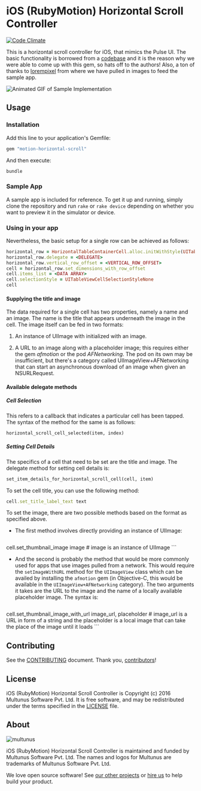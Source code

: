 # iOS (RubyMotion) Horizontal Scroll Controller

[![Code Climate](https://codeclimate.com/github/multunus/motion-horizontal-scroll.png)](https://codeclimate.com/github/multunus/motion-horizontal-scroll)

This is a horizontal scroll controller for iOS, that mimics the Pulse UI. The basic
functionality is borrowed from a [codebase](https://github.com/Bodacious/HorizontalScrollingTablesInRubyMotion)
and it is the reason why we were able to come up with this gem, so hats off to the
authors! Also, a ton of thanks to [lorempixel](http://lorempixel.com/) from where
we have pulled in images to feed the sample app.

![Animated GIF of Sample Implementation](http://dl.dropboxusercontent.com/s/938qr6kjf6dwl2d/horizontal-scroll-sample.gif)

## Usage

### Installation

Add this line to your application's Gemfile:

```ruby
gem "motion-horizontal-scroll"
```

And then execute:

```ruby
bundle
```

### Sample App

A sample app is included for reference. To get it up and running, simply clone the
repository and run ```rake``` or ```rake device``` depending on whether you want
to preview it in the simulator or device.

### Using in your app

Nevertheless, the basic setup for a single row can be achieved as follows:

```ruby
horizontal_row = HorizontalTableContainerCell.alloc.initWithStyle(UITableViewCellStyleSubtitle, reuseIdentifier: <REUSE_IDENTIFIER>)
horizontal_row.delegate = <DELEGATE>
horizontal_row.vertical_row_offset = <VERTICAL_ROW_OFFSET>
cell = horizontal_row.set_dimensions_with_row_offset
cell.items_list = <DATA ARRAY>
cell.selectionStyle = UITableViewCellSelectionStyleNone
cell
```

#### Supplying the title and image

The data required for a single cell has two properties, namely a name and an image.
The name is the title that appears underneath the image in the cell. The image
itself can be fed in two formats:

1. An instance of UIImage with initialized with an image.

2. A URL to an image along with a placeholder image; this requires either the gem
*afmotion* or the pod *AFNetworking*. The pod on its own may be insufficient, but
there's a category called UIImageView+AFNetworking that can start an asynchronous
download of an image when given an NSURLRequest.

#### Available delegate methods

##### Cell Selection

This refers to a callback that indicates a particular cell has been tapped. The
syntax of the method for the same is as follows:

```ruby
horizontal_scroll_cell_selected(item, index)
```

##### Setting Cell Details
The specifics of a cell that need to be set are the title and image. The delegate
method for setting cell details is:

```ruby
set_item_details_for_horizontal_scroll_cell(cell, item)
```

To set the cell title, you can use the following method:

```ruby
cell.set_title_label_text text
```

To set the image, there are two possible methods based on the format as specified above.

- The first method involves directly providing an instance of UIImage:

    ```ruby
cell.set_thumbnail_image image      # image is an instance of UIImage
    ```

- And the second is probably the method that would be more commonly used for apps
that use images pulled from a network. This would require the ```setImageWithURL```
method for the ```UIImageView``` class which can be availed by installing the
```afmotion``` gem (in Objective-C, this would be available in the ```UIImageView+AFNetworking```
category). The two arguments it takes are the URL to the image and the name of a
locally available placeholder image. The syntax is:

    ```ruby
cell.set_thumbnail_image_with_url image_url, placeholder      # image_url is a URL in form of a string and the placeholder is a local image that can take the place of the image until it loads
    ```

## Contributing

See the [CONTRIBUTING] document.
Thank you, [contributors]!

  [CONTRIBUTING]: CONTRIBUTING.md
  [contributors]: https://github.com/multunus/motion-horizontal-scroll/graphs/contributors

## License

iOS (RubyMotion) Horizontal Scroll Controller is Copyright (c) 2016 Multunus
Software Pvt. Ltd. It is free software, and may be redistributed under the terms
specified in the [LICENSE] file.

  [LICENSE]: /LICENSE

## About

![multunus](https://s3.amazonaws.com/multunus-images/Multunus_Logo_Vector_resized.png)

iOS (RubyMotion) Horizontal Scroll Controller is maintained and funded by Multunus
Software Pvt. Ltd. The names and logos for Multunus are trademarks of Multunus
Software Pvt. Ltd.

We love open source software!
See [our other projects][community]
or [hire us][hire] to help build your product.

  [community]: http://www.multunus.com/community?utm_source=github
  [hire]: http://www.multunus.com/contact?utm_source=github
